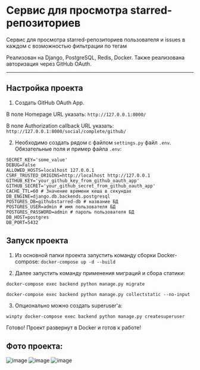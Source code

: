 # Сервис для просмотра starred-репозиториев

Сервис для просмотра starred-репозиториев пользователя и issues в каждом с возможностью фильтрации по тегам

Реализован на Django, PostgreSQL, Redis, Docker. Также реализована авторизация через GitHub OAuth.

----

## Настройка проекта
1) Создать GitHub OAuth App.

В поле Homepage URL указать: `http://127.0.0.1:8000/`

В поле Authorization callback URL указать: `http://127.0.0.1:8000/social/complete/github/`

2) Необходимо создать рядом с файлом `settings.py` файл `.env`.
Обязательные поля и пример файла `.env`:
```
SECRET_KEY='some_value'
DEBUG=False
ALLOWED_HOSTS=localhost 127.0.0.1
CSRF_TRUSTED_ORIGINS=http://localhost http://127.0.0.1
GITHUB_KEY='your_github_key_from_github_oauth_app'
GITHUB_SECRET='your_github_secret_from_github_oauth_app'
CACHE_TTL=60 # Значение времени кеша в секундах
DB_ENGINE=django.db.backends.postgresql
POSTGRES_DB=githubstarred-db # название БД
POSTGRES_USER=admin # имя пользователя БД
POSTGRES_PASSWORD=admin # пароль пользователя БД
DB_HOST=postgres
DB_PORT=5432
```

## Запуск проекта
1) Из основной папки проекта запустить команду сборки Docker-compose:
`docker-compose up -d --build`

2) Далее запустить команду применения миграций и сбора статики:

`docker-compose exec backend python manage.py migrate`

`docker-compose exec backend python manage.py collectstatic --no-input`

3) Опционально можно создать superuser'a:

`winpty docker-compose exec backend python manage.py createsuperuser`

Готово! Проект развернут в Docker и готов к работе!

## Фото проекта:
![image](https://user-images.githubusercontent.com/63292154/226618974-a122fe66-e5f4-4de2-a830-dae504e017c9.png)
![image](https://user-images.githubusercontent.com/63292154/226619224-4847d8b4-d0f7-4815-ac6c-53c4482699a2.png)
![image](https://user-images.githubusercontent.com/63292154/226619825-949adc4a-d531-4b3f-a4c7-91b53786c81c.png)

